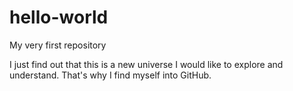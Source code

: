 # hello-world
My very first repository

I just find out that this is a new universe I would like to explore and understand.
That's why I find myself into GitHub.
